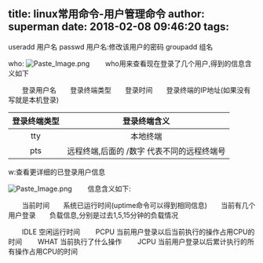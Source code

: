 title: linux常用命令-用户管理命令
author: superman
date: 2018-02-08 09:46:20
tags:
---
useradd 用户名
passwd 用户名:修改该用户的密码
groupadd 组名
<!--more-->
who:
![Paste_Image.png](http://upload-images.jianshu.io/upload_images/545982-e39eaacca1825e18.png?imageMogr2/auto-orient/strip%7CimageView2/2/w/1240)
　　who用来查看现在登录了几个用户,得到的信息含义如下

　　登录用户名　　登录终端类型　　登录时间　　登录终端的IP地址(如果没有写就是本机登录)

|登录终端类型|登录终端含义|
|:------:|:------:|
|tty|本地终端|
|pts|远程终端,后面的 /数字 代表不同的远程终端号|

w:查看更详细的已登录用户信息

![Paste_Image.png](http://upload-images.jianshu.io/upload_images/545982-98f12894c88b6db2.png?imageMogr2/auto-orient/strip%7CimageView2/2/w/1240)
　　信息含义如下:

　　当前时间　　系统已运行时间(uptime命令可以得到相同信息)　　当前有几个用户登录　　负载信息,分别是过去1,5,15分钟的负载情况

　　IDLE 空闲运行时间
　　PCPU   当前用户登录以后当前执行的操作占用CPU的时间
　　WHAT 当前执行了什么操作
　　JCPU   当前用户登录以后累计执行的所有操作占用CPU的时间
